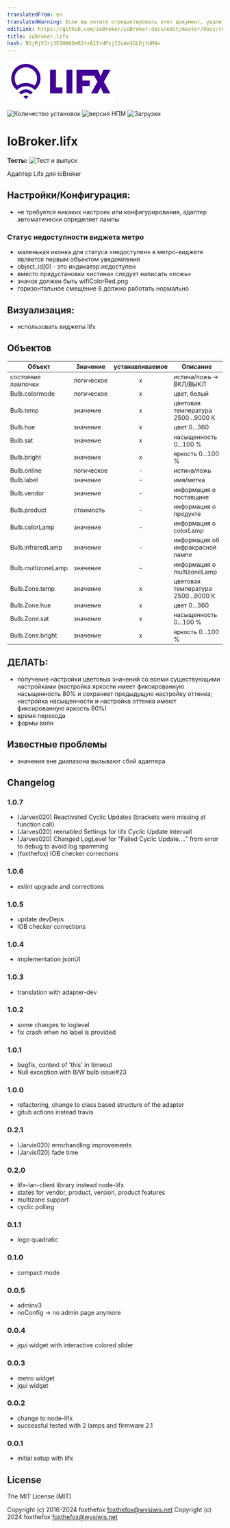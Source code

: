 ```yaml
---
translatedFrom: en
translatedWarning: Если вы хотите отредактировать этот документ, удалите поле «translationFrom», в противном случае этот документ будет снова автоматически переведен
editLink: https://github.com/ioBroker/ioBroker.docs/edit/master/docs/ru/adapterref/iobroker.lifx/README.md
title: ioBroker.lifx
hash: B5jRjVJrj3E1HA6OmRZ+zA1I+dPzjI2vAeSGLDjtbM4=
---
```

![Логотип](../../../en/adapterref/iobroker.lifx/admin/lifx_logo.png)

![Количество установок](http://iobroker.live/badges/lifx-stable.svg)
![версия НПМ](http://img.shields.io/npm/v/iobroker.lifx.svg)
![Загрузки](https://img.shields.io/npm/dm/iobroker.lifx.svg)

# IoBroker.lifx
**Тесты:** ![Тест и выпуск](https://github.com/foxthefox/ioBroker.lifx/workflows/Test%20and%20Release/badge.svg)

Адаптер Lifx для ioBroker

## Настройки/Конфигурация:
- не требуется никаких настроек или конфигурирования, адаптер автоматически определяет лампы

### Статус недоступности виджета метро
- маленькая иконка для статуса «недоступен» в метро-виджете является первым объектом уведомления
- object_id[0] - это индикатор.недоступен
- вместо предустановки «истина» следует написать «ложь»
- значок должен быть wifiColorRed.png
- горизонтальное смещение 6 должно работать нормально

## Визуализация:
- использовать виджеты lifx

## Объектов
|Объект|Значение|устанавливаемое|Описание|
|--------|-------|:-:|--------|
|состояние лампочки|логическое|x|истина/ложь -> ВКЛ/ВЫКЛ|
|Bulb.colormode|логическое|x|цвет, белый|
|Bulb.temp|значение|x|цветовая температура 2500...9000 К|
|Bulb.hue|значение|x|цвет 0...360|
|Bulb.sat|значение|x|насыщенность 0...100 %|
|Bulb.bright|значение|x|яркость 0...100 %|
|Bulb.online|логическое|-|истина/ложь|
|Bulb.label|значение|-|имя/метка|
|Bulb.vendor|значение|-|информация о поставщике|
|Bulb.product|стоимость|-|информация о продукте|
|Bulb.colorLamp|значение|-|информация о colorLamp|
|Bulb.infraredLamp|значение|-|информация об инфракрасной лампе|
|Bulb.multizoneLamp|значение|-|информация о multizoneLamp|
|Bulb.Zone.temp|значение|x|цветовая температура 2500...9000 К|
|Bulb.Zone.hue|значение|x|цвет 0...360|
|Bulb.Zone.sat|значение|x|насыщенность 0...100 %|
|Bulb.Zone.bright|значение|x|яркость 0...100 %|

## ДЕЛАТЬ:
- получение настройки цветовых значений со всеми существующими настройками (настройка яркости имеет фиксированную насыщенность 80% и сохраняет предыдущую настройку оттенка; настройка насыщенности и настройка оттенка имеют фиксированную яркость 80%)
- время перехода
- формы волн

## Известные проблемы
- значения вне диапазона вызывают сбой адаптера

## Changelog

### 1.0.7
* (Jarves020) Reactivated Cyclic Updates (brackets were missing at function call)
* (Jarves020) reenabled Settings for lifx Cyclic Update Intervall
* (Jarves020) Changed LogLevel for "Failed Cyclic Update...." from error to debug to avoid log spamming
* (foxthefox) IOB checker corrections

### 1.0.6
* eslint upgrade and corrections

### 1.0.5
* update devDeps
* IOB checker corrections

### 1.0.4
* implementation jsonUI

### 1.0.3
* translation with adapter-dev

### 1.0.2
* some changes to loglevel
* fix crash when no label is provided

### 1.0.1
* bugfix, context of 'this' in timeout
* Null exception with B/W bulb issue#23

### 1.0.0
* refactoring, change to class based structure of the adapter
* gitub actions instead travis

### 0.2.1
- (Jarvis020) errorhandling improvements
- (Jarvis020) fade time

### 0.2.0
- lifx-lan-client library instead node-lifx
- states for vendor, product, version, product features
- multizone support
- cyclic polling

### 0.1.1
- logo quadratic

### 0.1.0
- compact mode

### 0.0.5
- adminv3
- noConfig -> no admin page anymore

### 0.0.4
- jqui widget with interactive colored slider

### 0.0.3
- metro widget
- jqui widget

### 0.0.2 
- change to node-lifx
- successful tested with 2 lamps and firmware 2.1

### 0.0.1 
- initial setup with lifx

## License

The MIT License (MIT)

Copyright (c) 2016-2024 foxthefox <foxthefox@wysiwis.net>
Copyright (c) 2024 foxthefox <foxthefox@wysiwis.net>